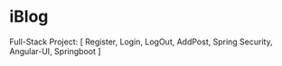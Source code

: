 # iBlog
Full-Stack Project: [ Register, Login, LogOut, AddPost, Spring Security, Angular-UI, Springboot ]

